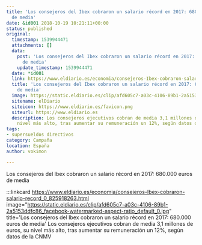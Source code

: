 ```yaml
---
title: 'Los consejeros del Ibex cobraron un salario récord en 2017: 680.000 euros
  de media'
date: &id001 2018-10-19 10:21:11+00:00
status: published
original:
  timestamp: 1539944471
  attachments: []
  data:
    post: 'Los consejeros del Ibex cobraron un salario récord en 2017: 680.000 euros
      de media'
    update_timestamp: 1539944471
  date: *id001
  link: https://www.eldiario.es/economia/consejeros-Ibex-cobraron-salario-record_0_825918263.html
  title: 'Los consejeros del Ibex cobraron un salario récord en 2017: 680.000 euros
    de media'
  image: https://static.eldiario.es/clip/afd605c7-a03c-4106-89b1-2a5153ddfc86_facebook-watermarked-aspect-ratio_default_0.jpg
  sitename: elDiario
  siteicon: https://www.eldiario.es/favicon.png
  siteurl: https://www.eldiario.es
  description: Los consejeros ejecutivos cobran de media 3,1 millones de euros, su
    nivel más alto, tras aumentar su remuneración un 12%, según datos de la CNMV
tags:
- supersueldos directivos
category: Campaña
location: España
author: vokimon

---
```

Los consejeros del Ibex cobraron un salario récord en 2017: 680.000 euros de media

:::linkcard https://www.eldiario.es/economia/consejeros-Ibex-cobraron-salario-record_0_825918263.html image="https://static.eldiario.es/clip/afd605c7-a03c-4106-89b1-2a5153ddfc86_facebook-watermarked-aspect-ratio_default_0.jpg" title='Los consejeros del Ibex cobraron un salario récord en 2017: 680.000 euros de media'
    Los consejeros ejecutivos cobran de media 3,1 millones de euros, su nivel más alto, tras aumentar su remuneración un 12%, según datos de la CNMV


